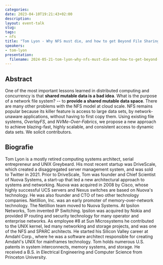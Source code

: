```yaml
---
categories:
date: 2023-04-10T19:21:43+02:00
description:
layout: event-talk
slug:
tags:
- nfs
title: "Tom Lyon - Why NFS must die, and how to get Beyond File Sharing in the Cloud."
speakers:
- tom-lyon
presentation:
  filename: 2024-05-21-tom-lyon-why-nfs-must-die-and-how-to-get-beyond-file-sharing-in-the-cloud.pdf
---
```


## Abstract

One of the most important lessons learned in distributed computing and concurrency is that
**shared mutable data is a bad idea**.  What is the purpose of a network file system? --
to **provide a shared mutable data space**.
There are many other problems with the NFS model at cloud scale.
NFS remains popular because its killer feature is access to large data sets,
by network-unaware applications, without having to first copy them.
Using existing file systems, *OverlayFS*, and *NVMe-Over-Fabrics*,
we propose a new approach to achieve blazing-fast, highly scalable, and consistent access to
dynamic data sets.  We solicit contributors.

## Biografie

Tom Lyon is a mostly retired computing systems architect, serial entrepreneur and UNIX Greybeard.
His most recent startup was DriveScale, which created a disaggregated server management system,
and was sold to Twitter in 2021.
Prior to DriveScale, Tom was founder and Chief Scientist of Nuova Systems,
a start-up that led a new architectural approach to systems and networking.
Nuova was acquired in 2008 by Cisco, whose highly successful UCS servers and Nexus switches
are based on Nuova's technology.
He was also founder and CTO of two other technology companies.
Netillion, Inc. was an early promoter of memory-over-network technology.
The Netillion team moved to Nuova Systems.
At Ipsilon Networks, Tom invented IP Switching.
Ipsilon was acquired by Nokia and provided IP routing and security technology
for many operator and enterprise networks.
As employee #8 at Sun Microsystems
he contributed to the UNIX kernel, led many networking and storage projects,
and was one of the NFS and SPARC architects.
He started his Silicon Valley career at Amdahl Corp., where he was a software architect
responsible for creating Amdahl's UNIX for mainframes technology.
Tom holds numerous U.S. patents in system interconnects, memory systems, and storage.
He received a B.S. in Electrical Engineering and Computer Science from Princeton University.
